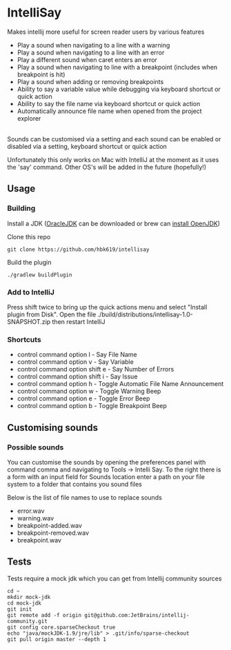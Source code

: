 # IntelliSay

Makes intellij more useful for screen reader users by various features
<ul>
<li>Play a sound when navigating to a line with a warning</li>
<li>Play a sound when navigating to a line with an error</li>
<li>Play a different sound when caret enters an error</li>
<li>Play a sound when navigating to line with a breakpoint (includes when breakpoint is hit)</li>
<li>Play a sound when adding or removing breakpoints</li>
<li>Ability to say a variable value while debugging via keyboard shortcut or quick action</li>
<li>Ability to say the file name via keyboard shortcut or quick action</li>
<li>Automatically announce file name when opened from the project explorer</li>
</ul>
<br/>
Sounds can be customised via a setting and each sound can be enabled or disabled via a setting, keyboard shortcut or quick action

Unfortunately this only works on Mac with IntelliJ at the moment as it uses the 'say' command.
Other OS's will be added in the future (hopefully!)

## Usage

### Building
Install a JDK ([OracleJDK](https://www.oracle.com/java/technologies/downloads/#jdk21-mac) can be downloaded or brew can [install OpenJDK](https://stackoverflow.com/a/65601197))

Clone this repo

`
git clone https://github.com/hbk619/intellisay
`

Build the plugin

`
./gradlew buildPlugin
`

### Add to IntelliJ

Press shift twice to bring up the quick actions menu and select "Install plugin from Disk".
Open the file ./build/distributions/intellisay-1.0-SNAPSHOT.zip then restart IntelliJ

### Shortcuts

- control command option l - Say File Name
- control command option v - Say Variable
- control command option shift e - Say Number of Errors
- control command option shift i - Say Issue
- control command option h - Toggle Automatic File Name Announcement
- control command option w - Toggle Warning Beep
- control command option e - Toggle Error Beep
- control command option b - Toggle Breakpoint Beep

## Customising sounds

### Possible sounds
You can customise the sounds by opening the preferences panel with command comma and navigating to 
Tools -> Intelli Say. To the right there is a form with an input field for Sounds location
enter a path on your file system to a folder that contains you sound files

Below is the list of file names to use to replace sounds

- error.wav
- warning.wav
- breakpoint-added.wav
- breakpoint-removed.wav
- breakpoint.wav

## Tests

Tests require a mock jdk which you can get from Intellij community sources

```commandline
cd ~
mkdir mock-jdk
cd mock-jdk
git init
git remote add -f origin git@github.com:JetBrains/intellij-community.git
git config core.sparseCheckout true
echo "java/mockJDK-1.9/jre/lib" > .git/info/sparse-checkout
git pull origin master --depth 1
```